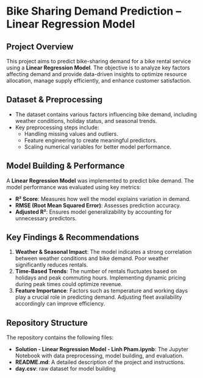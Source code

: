 # **Bike Sharing Demand Prediction – Linear Regression Model** 

## **Project Overview**
This project aims to predict bike-sharing demand for a bike rental service using a **Linear Regression Model**. The objective is to analyze key factors affecting demand and provide data-driven insights to optimize resource allocation, manage supply efficiently, and enhance customer satisfaction.

## **Dataset & Preprocessing**
- The dataset contains various factors influencing bike demand, including weather conditions, holiday status, and seasonal trends.
- Key preprocessing steps include:
  - Handling missing values and outliers.
  - Feature engineering to create meaningful predictors.
  - Scaling numerical variables for better model performance.

## **Model Building & Performance**
A **Linear Regression Model** was implemented to predict bike demand. The model performance was evaluated using key metrics:
- **R² Score**: Measures how well the model explains variation in demand.
- **RMSE (Root Mean Squared Error)**: Assesses prediction accuracy.
- **Adjusted R²**: Ensures model generalizability by accounting for unnecessary predictors.

## **Key Findings & Recommendations**
1. **Weather & Seasonal Impact**: The model indicates a strong correlation between weather conditions and bike demand. Poor weather significantly reduces rentals.
2. **Time-Based Trends**: The number of rentals fluctuates based on holidays and peak commuting hours. Implementing dynamic pricing during peak times could optimize revenue.
3. **Feature Importance**: Factors such as temperature and working days play a crucial role in predicting demand. Adjusting fleet availability accordingly can improve efficiency.

## **Repository Structure**
The repository contains the following files:
- **Solution - Linear Regression Model - Linh Pham.ipynb**: The Jupyter Notebook with data preprocessing, model building, and evaluation.
- **README.md**: A detailed description of the project and instructions.
- **day.csv**: raw dataset for model building